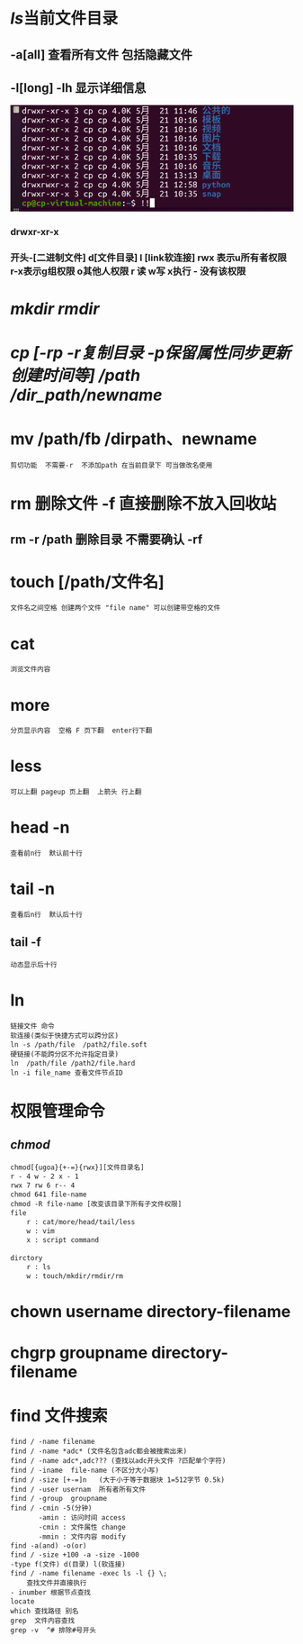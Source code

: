 # *ls*当前文件目录
## -a[all] 查看所有文件 包括隐藏文件
## -l[long] -lh 显示详细信息
![详细信息](pic\QQ拼音截图20200522000655.png)
### drwxr-xr-x     
### 开头-[二进制文件] d[文件目录] l [link软连接] rwx 表示u所有者权限 r-x表示g组权限 o其他人权限  r 读 w写 x执行 - 没有该权限

# *mkdir* *rmdir*
# *cp [-rp -r复制目录 -p保留属性同步更新 创建时间等] /path  /dir_path/newname*

# mv /path/fb /dirpath、newname  
    剪切功能  不需要-r  不添加path 在当前目录下 可当做改名使用
# rm 删除文件 -f 直接删除不放入回收站
## rm -r /path 删除目录  不需要确认 -rf
# touch [/path/文件名]  
    文件名之间空格 创建两个文件 "file name" 可以创建带空格的文件

# cat 
    浏览文件内容  
# more 
    分页显示内容  空格 F 页下翻  enter行下翻
# less 
    可以上翻 pageup 页上翻  上箭头 行上翻
# head -n  
    查看前n行  默认前十行
# tail -n  
    查看后n行  默认后十行
## tail -f 
    动态显示后十行
# ln
    链接文件 命令
    软连接(类似于快捷方式可以跨分区) 
    ln -s /path/file  /path2/file.soft
    硬链接(不能跨分区不允许指定目录) 
    ln  /path/file /path2/file.hard
    ln -i file_name 查看文件节点ID 


# 权限管理命令
## *chmod*
    chmod[{ugoa}{+-=}{rwx}][文件目录名] 
    r - 4 w - 2 x - 1
    rwx 7 rw 6 r-- 4
    chmod 641 file-name
    chmod -R file-name [改变该目录下所有子文件权限]
    file      
        r : cat/more/head/tail/less
        w : vim
        x : script command
    
    dirctory  
        r : ls
        w : touch/mkdir/rmdir/rm
              
# chown username directory-filename
# chgrp groupname directory-filename


# find 文件搜索 
    find / -name filename
    find / -name *adc* (文件名包含adc都会被搜索出来)
    find / -name adc*,adc??? (查找以adc开头文件 ?匹配单个字符)
    find / -iname  file-name (不区分大小写)
    find / -size [+-=]n   (大于小于等于数据块 1=512字节 0.5k)
    find / -user usernam  所有者所有文件
    find / -group  groupname
    find / -cmin -5(分钟)
           -amin : 访问时间 access
           -cmin : 文件属性 change
           -mmin : 文件内容 modify
    find -a(and) -o(or) 
    find / -size +100 -a -size -1000
    -type f(文件) d(目录) l(软连接)
    find / -name filename -exec ls -l {} \;   
        查找文件并直接执行
    - inumber 根据节点查找
    locate
    which 查找路径 别名
    grep  文件内容查找
    grep -v  ^# 排除#号开头
 